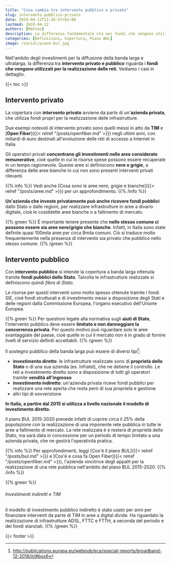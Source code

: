 ```yaml
---
title: "Cosa cambia tra intervento pubblico e privato"
slug: intervento-pubblico-privato
date: 2019-04-12T11:36:57+02:00
lastmod: 2019-04-12
authors: [Matteo]
description: La differenza fondamentale sta nei fondi che vengono utilizzati per attuare la copertura. Non tutti gli operatori ricevono però fondi pubblici.
categories: [Definizioni, Copertura, Piano BUL]
image: /social/piano-bul.jpg
---
```


Nell'ambito degli investimenti per la diffusione della banda larga e ultralarga, la differenza tra **intervento privato e pubblico** riguarda i **fondi che vengono utilizzati per la realizzazione delle reti**. Vediamo i casi in dettaglio.

{{< toc >}}

## Intervento privato

La copertura con **intervento privato** avviene da parte di un'**azienda privata**, che utilizza fondi propri per la realizzazione delle infrastrutture.

Due esempi notevoli di intervento privato sono quelli messi in atto da **TIM** e [**Open Fiber**]({{< relref "/posts/openfiber.md" >}}) negli ultimi anni, con miliardi di euro destinati all'evoluzione delle reti di accesso a Internet in Italia.

Gli operatori privati **concentrano gli investimenti nelle aree considerate remunerative**, cioè quelle in cui le risorse spese possono essere recuperate in un tempo ragionevole. Queste aree si definiscono **nere o grigie**, a differenza delle aree bianche in cui non sono presenti interventi privati rilevanti.

{{% info %}}
Vedi anche [Cosa sono le aree nere, grigie e bianche]({{< relref "/posts/aree.md" >}}) per un approfondimento.
{{% /info %}}

**Un'azienda che investe privatamente può anche ricevere fondi pubblici** dallo Stato o dalle regioni, per realizzare infrastrutture in aree a divario digitale, cioè le cosiddette aree bianche o a fallimento di mercato.

{{% green %}}
È importante tenere presente che **nello stesso comune ci possono essere sia aree nere/grigie che bianche**. Infatti, in Italia sono state definite quasi 100mila aree per circa 8mila comuni. Ciò si traduce molto frequentemente nella presenza di intervento sia privato che pubblico nello stesso comune.
{{% /green %}}

## Intervento pubblico

Con **intervento pubblico** si intende la copertura a banda larga ottenuta tramite **fondi pubblici dello Stato**. Talvolta le infrastrutture realizzate si definiscono quindi *fibra di Stato*.

Le risorse per questi interventi sono molto spesso ottenute tramite i fondi SIE, cioè fondi strutturali e di investimento messi a disposizione degli Stati e delle regioni dalla Commissione Europea, l'organo esecutivo dell'Unione Europea.

{{% green %}}
Per questioni legate alla normativa sugli **aiuti di Stato**, l'intervento pubblico deve essere **limitato e non danneggiare la concorrenza privata**. Per questo motivo può riguardare solo le aree svantaggiate del paese, cioè quelle in cui il mercato non è in grado di fornire livelli di servizio definiti accettabili.
{{% /green %}}

Il sostegno pubblico della banda larga può essere di diversi tipi[^eca]:

- **investimento diretto**: le infrastrutture realizzate sono di **proprietà dello Stato** o di una sua azienda (es. Infratel), che ne detiene il controllo. Le reti a investimento diretto sono a disposizione di tutti gli operatori tramite **vendità all'ingrosso**
- **investimento indiretto**: un'azienda privata riceve fondi pubblici per realizzare una rete aperta che resta però di sua proprietà e gestione
- altri tipi di sovvenzione

**In Italia, a partire dal 2015 si utilizza a livello nazionale il modello di investimento diretto.**

Il piano BUL 2015-2020 prevede infatti di coprire circa il 25% della popolazione con la realizzazione di una imponente rete pubblica in tutte le aree a fallimento di mercato. La rete realizzata è e resterà di proprietà dello Stato, ma sarà data in concessione per un periodo di tempo limitato a una azienda privata, che ne gestirà l'operatività pratica.

{{% info %}}
Per approfondimenti, leggi [Cos'è il piano BUL]({{< relref "/posts/bul.md" >}}) e [Cos'è e cosa fa Open Fiber]({{< relref "/posts/openfiber.md" >}}), l'azienda vincitrice degli appalti per la realizzazione di una rete pubblica nell'ambito del piano BUL 2015-2020.
{{% /info %}}

{{% green %}}
###### Investimenti indiretti e TIM

Il modello di investimento pubblico indiretto è stato usato per anni per finanziare interventi da parte di TIM in aree a digital divide. Ha riguardato la realizzazione di infrastrutture ADSL, FTTC e FTTH, a seconda del periodo e dei fondi stanziati.
{{% /green %}}

[^eca]: http://publications.europa.eu/webpub/eca/special-reports/broadband-12-2018/it/#box6

{{< footer >}}
